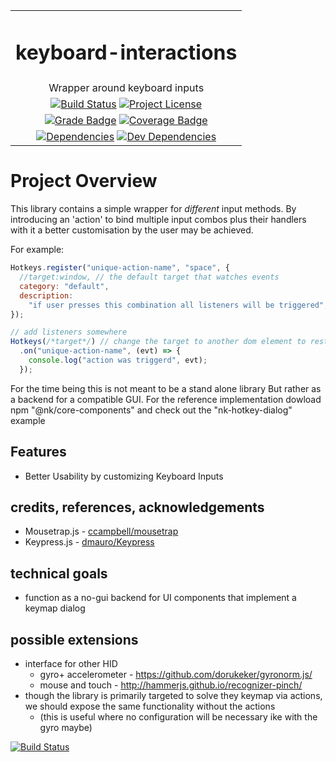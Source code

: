 |                                                                                                                   |
| :---------------------------------------------------------------------------------------------------------------: |
|                                          <h1>keyboard-interactions</h1>                                           |
|                                          Wrapper around keyboard inputs                                           |
|               [![Build Status][ci-image]][ci-url] [![Project License][license-image]][license-url]                |
|     [![Grade Badge][codacy-grade-image]][codacy-grade-url] [![Coverage Badge][coverage-image]][coverage-url]      |
| [![Dependencies][dep-status-image]][dep-status-url] [![Dev Dependencies][devdep-status-image]][devdep-status-url] |

# Project Overview

This library contains a simple wrapper for _different_ input methods. By introducing an 'action' to bind multiple input combos plus their handlers with it a better customisation by the user may be achieved.

For example:

```javascript
Hotkeys.register("unique-action-name", "space", {
  //target:window, // the default target that watches events
  category: "default",
  description:
    "if user presses this combination all listeners will be triggered",
});

// add listeners somewhere
Hotkeys(/*target*/) // change the target to another dom element to restrict targets
  .on("unique-action-name", (evt) => {
    console.log("action was triggerd", evt);
  });
```

For the time being this is not meant to be a stand alone library
But rather as a backend for a compatible GUI.
For the reference implementation dowload npm "@nk/core-components" and check out the "nk-hotkey-dialog" example

## Features

- Better Usability by customizing Keyboard Inputs

## credits, references, acknowledgements

- Mousetrap.js - [ccampbell/mousetrap](https://github.com/ccampbell/mousetrap)
- Keypress.js - [dmauro/Keypress](https://github.com/dmauro/Keypress/)

## technical goals

- function as a no-gui backend for UI components that implement a keymap dialog

## possible extensions

- interface for other HID
  - gyro+ accelerometer - https://github.com/dorukeker/gyronorm.js/
  - mouse and touch - http://hammerjs.github.io/recognizer-pinch/
- though the library is primarily targeted to solve they keymap via actions, we should expose the same functionality without the actions
  - (this is useful where no configuration will be necessary ike with the gyro maybe)

<!-- ASSETS and LINKS -->
<!-- License -->

[license-image]: https://img.shields.io/badge/license-MIT-blue.svg?style=flat-square
[license-url]: <!-- travis-ci -->
[ci-image]: https://travis-ci.org/frank1147/input-device-actions.svg?branch=master
[ci-url]: https://travis-ci.org/frank1147/input-device-actions

[![Build Status](https://travis-ci.org/frank1147/input-device-actions.svg?branch=master)]()

<!-- Codacy Badge Grade -->

[codacy-grade-image]: https://api.codacy.com/project/badge/Grade/7a47a8ae8682467b9e33a3d47a6fbd54
[codacy-grade-url]: https://www.codacy.com/app/frank1147/input-device-actions?utm_source=github.com&utm_medium=referral&utm_content=frank1147/input-device-actions&utm_campaign=Badge_Grade

<!-- Codacy Badge Coverage -->

[coverage-image]: https://api.codacy.com/project/badge/Coverage/7a47a8ae8682467b9e33a3d47a6fbd54
[coverage-url]: https://www.codacy.com/app/frank1147/input-device-actions?utm_source=github.com&utm_medium=referral&utm_content=frank1147/input-device-actions&utm_campaign=Badge_Coverage
[dep-status-image]: https://david-dm.org/frank1147/input-device-actions/status.svg
[dep-status-url]: https://david-dm.org/frank1147/input-device-actions#info=dependencies
[devdep-status-image]: https://david-dm.org/frank1147/input-device-actions/dev-status.svg
[devdep-status-url]: https://david-dm.org/frank1147/input-device-actions#info=devDependencies

<!-- Screenshots -->

